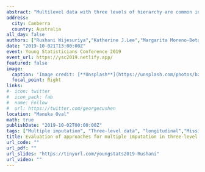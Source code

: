```yaml
---
abstract: "Multilevel data with three levels of hierarchy are common in health research studies, for example when there are repeated measures (longitudinal) data from individuals who are further clustered within larger units. A common problem in such studies is the presence of missing data and multiple Imputation (MI) is a popular approach to handle this. While many MI approaches for imputing multilevel data have been developed recently, to our knowledge there are only two implementations that are specialized for imputing missing data in a three-level setting, one within R and the other in the stand-alone software Blimp. Alternatively, it is also possible to extend more general MI approaches in an ad hoc manner to allow for three levels. However, there is a lack of sufficient guidance for practitioners regarding the settings for which each of these approaches is appropriate. In this study, we investigated the performance of alternative MI approaches for handling three-level incomplete data by means of a simulation study under a number of different scenarios including different missing data mechanisms, missing data proportions, cluster sizes and strengths of level-2 and level-3 intra-cluster correlations. The simulations were based on a case study from the Childhood to Adolescence Transition Study (CATS) which consisted of repeated measures on students that are clustered within schools. We compared a range of currently available multilevel MI methods designed for single-level and two-level data combined with ad hoc approaches, such as the use of dummy indicators (DI) for school clusters or a just another variable (JAV) approach to repeated measures, in terms of bias and precision. We illustrate our findings using CATS and provide guidance for practitioners needing to use MI with three-level data." 
address:
  city: Canberra
  country: Australia
all_day: false
authors: ["Rushani Wijesuriya","Katherine J.Lee","Margarita Moreno-Betancur","John Carlin"]
date: "2019-10-021T13:00:00Z"
event: Young Statisticians Conference 2019
event_url: https://ysc2019.netlify.app/
featured: false
image:
  caption: 'Image credit: [**Unsplash**](https://unsplash.com/photos/bzdhc5b3Bxs)'
  focal_point: Right
links:
#- icon: twitter
#  icon_pack: fab
#  name: Follow
#  url: https://twitter.com/georgecushen
location: "Manuka Oval"
math: true
publishDate: "2019-10-02T00:00:00Z"
tags: ["Multiple imputation", "Three-level data", "longitudinal","Missing data"]
title: Evaluation of approaches for multiple imputation in three-level data structures
url_code: ""
url_pdf: ""
url_slides: "https://tinyurl.com/youngstats2019-Rushani"
url_video: ""
---
```


